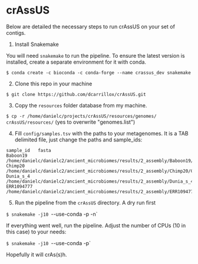 # crAssUS

Below are detailed the necessary steps to run crAssUS on your set of contigs. 

1) Install Snakemake

You will need `snakemake` to run the pipeline. To ensure the latest version is installed, create a separate environment for it with conda.

`$ conda create -c bioconda -c conda-forge --name crassus_dev snakemake`

2) Clone this repo in your machine

`$ git clone https://github.com/dcarrillox/crAssUS.git`

3) Copy the `resources` folder database from my machine.

`$ cp -r /home/danielc/projects/crAssUS/resources/genomes/ crAssUS/resources/` (yes to overwrite "genomes.list")

4) Fill `config/samples.tsv` with the paths to your metagenomes. It is a TAB delimited file, just change the paths and sample_ids:

```
sample_id	fasta
Baboon19	/home/danielc/danielc2/ancient_microbiomes/results/2_assembly/Baboon19/Baboon19.contigs.fa
Chimp20	/home/danielc/danielc2/ancient_microbiomes/results/2_assembly/Chimp20/Chimp20.contigs.fa
Dunia_s_4	/home/danielc/danielc2/ancient_microbiomes/results/2_assembly/Dunia_s_4/Dunia_s_4.contigs.fa
ERR1094777	/home/danielc/danielc2/ancient_microbiomes/results/2_assembly/ERR1094777/ERR1094777.contigs.fa
```

5) Run the pipeline from the `crAssUS` directory. A dry run first

`$ snakemake -j10 `--use-conda -p -n`

If everything went well, run the pipeline. Adjust the number of CPUs (10 in this case) to your needs:

`$ snakemake -j10 `--use-conda -p`

Hopefully it will crAs(s)h. 
